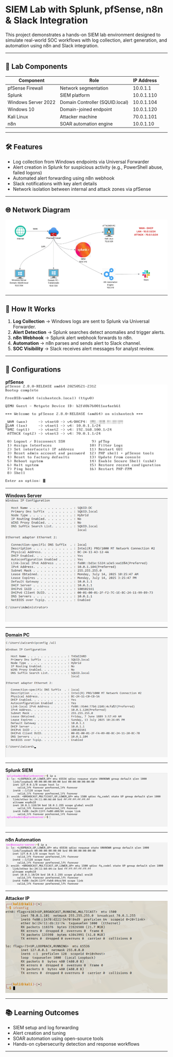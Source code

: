 # SIEM Lab with Splunk, pfSense, n8n & Slack Integration

This project demonstrates a hands-on SIEM lab environment designed to simulate real-world SOC workflows with log collection, alert generation, and automation using n8n and Slack integration.

---

## 🔧 Lab Components

| Component            | Role                           | IP Address     |
|--------------------- |------------------------------- |----------------|
| pfSense Firewall     | Network segmentation           | 10.0.1.1       |
| Splunk               | SIEM platform                  | 10.0.1.110     |
| Windows Server 2022  | Domain Controller (SQUID.local)| 10.0.1.104     |
| Windows 10           | Domain-joined endpoint         | 10.0.1.120     |
| Kali Linux           | Attacker machine               | 70.0.1.101     |
| n8n                  | SOAR automation engine         | 10.0.1.10      |

---

## 🛠️ Features

- Log collection from Windows endpoints via Universal Forwarder
- Alert creation in Splunk for suspicious activity (e.g., PowerShell abuse, failed logons)
- Automated alert forwarding using n8n webhook
- Slack notifications with key alert details
- Network isolation between internal and attack zones via pfSense

---

## 🌐 Network Diagram

![SIEM Lab Diagram](screenshots/SIEM%20Automation%20LAB.jpeg)

---

## 🚀 How It Works

1. **Log Collection** → Windows logs are sent to Splunk via Universal Forwarder.
2. **Alert Detection** → Splunk searches detect anomalies and trigger alerts.
3. **n8n Webhook** → Splunk alert webhook forwards to n8n.
4. **Automation** → n8n parses and sends alert to Slack channel.
5. **SOC Visibility** → Slack receives alert messages for analyst review.

---

## 📁 Configurations
**pfSense**
![pfSense interface](screenshots/pfSense.png)

---

**Windows Server**
![Domain Controller](screenshots/Windows%20Server.png)

---

**Domain PC**
![Domain PC](screenshots/windows10ip.png)

---

**Splunk SIEM**
![Splunk](screenshots/Splunkip.png)

---

**n8n Automation**
![n8n](screenshots/n8nip.png)

---

**Attacker IP**
![AttackPC](screenshots/kaliip.png)



---

## 📚 Learning Outcomes

- SIEM setup and log forwarding
- Alert creation and tuning
- SOAR automation using open-source tools
- Hands-on cybersecurity detection and response workflows

---
